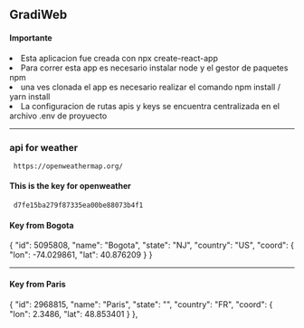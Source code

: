 ## GradiWeb

<h4> Importante</h4>

<li>Esta aplicacion fue creada con npx create-react-app</li>

<li> Para correr esta app es necesario instalar node y el gestor de paquetes npm </li>

<li> una ves clonada el app es necesario realizar el comando npm install / yarn install</li>

<li> La configuracion de rutas apis y keys se encuentra centralizada en el archivo .env de proyuecto</li>

<hr>

<h3>api for weather </h3>
<code> https://openweathermap.org/ </code>


<h4>This is the key for openweather </h4>
<code> d7fe15ba279f87335ea00be88073b4f1 </code>

<h4> Key from Bogota </h4>
<p>
  {
    "id": 5095808,
    "name": "Bogota",
    "state": "NJ",
    "country": "US",
    "coord": {
      "lon": -74.029861,
      "lat": 40.876209
    }
  }
 </p>
<hr/> 
<h4> Key from Paris </h4>
<p>
  {
    "id": 2968815,
    "name": "Paris",
    "state": "",
    "country": "FR",
    "coord": {
      "lon": 2.3486,
      "lat": 48.853401
    }
  },
 </p>
